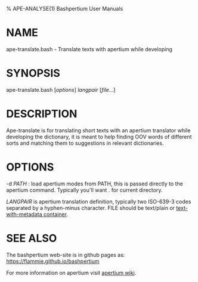 % APE-ANALYSE(1) Bashpertium User Manuals

# NAME

ape-translate.bash - Translate texts with apertium while developing

# SYNOPSIS

ape-translate.bash [*options*] *langpair* [*file...*]

# DESCRIPTION

Ape-translate is for translating short texts with an apertium translator while
developing the dictionary, it is meant to help finding OOV words of different
sorts and matching them to suggestions in relevant dictionaries.

# OPTIONS

-d *PATH*
:   load apertium modes from PATH, this is passed directly to the apertium
    command. Typically you'll want . for current directory.

*LANGPAIR* is  apertium translation definition, typically two ISO-639-3 codes
separated by a hyphen-minus character.
FILE should be text/plain or [text-with-metadata
container](https://github.com/flammie/bash-corpora#text-container-files).

# SEE ALSO

The bashpertium web-site is in github pages as:
https://flammie.github.io/bashpertium

For more information on apertium visit [apertium
wiki](http://wiki.apertium.org).


